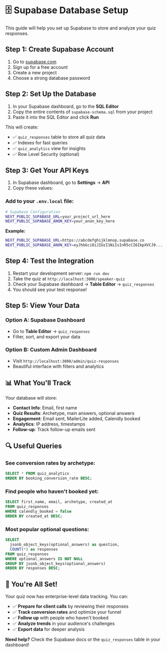 # 🗄️ Supabase Database Setup

This guide will help you set up Supabase to store and analyze your quiz responses.

## Step 1: Create Supabase Account

1. Go to [supabase.com](https://supabase.com)
2. Sign up for a free account
3. Create a new project
4. Choose a strong database password

## Step 2: Set Up the Database

1. In your Supabase dashboard, go to the **SQL Editor**
2. Copy the entire contents of `supabase-schema.sql` from your project
3. Paste it into the SQL Editor and click **Run**

This will create:
- ✅ `quiz_responses` table to store all quiz data
- ✅ Indexes for fast queries
- ✅ `quiz_analytics` view for insights
- ✅ Row Level Security (optional)

## Step 3: Get Your API Keys

1. In Supabase dashboard, go to **Settings** → **API**
2. Copy these values:

### Add to your `.env.local` file:
```bash
# Supabase Configuration
NEXT_PUBLIC_SUPABASE_URL=your_project_url_here
NEXT_PUBLIC_SUPABASE_ANON_KEY=your_anon_key_here
```

**Example:**
```bash
NEXT_PUBLIC_SUPABASE_URL=https://abcdefghijklmnop.supabase.co
NEXT_PUBLIC_SUPABASE_ANON_KEY=eyJhbGciOiJIUzI1NiIsInR5cCI6IkpXVCJ9...
```

## Step 4: Test the Integration

1. Restart your development server: `npm run dev`
2. Take the quiz at `http://localhost:3000/speaker-quiz`
3. Check your Supabase dashboard → **Table Editor** → `quiz_responses`
4. You should see your test response!

## Step 5: View Your Data

### Option A: Supabase Dashboard
- Go to **Table Editor** → `quiz_responses`
- Filter, sort, and export your data

### Option B: Custom Admin Dashboard
- Visit `http://localhost:3000/admin/quiz-responses`
- Beautiful interface with filters and analytics

## 📊 What You'll Track

Your database will store:
- **Contact Info**: Email, first name
- **Quiz Results**: Archetype, main answers, optional answers
- **Engagement**: Email sent, MailerLite added, Calendly booked
- **Analytics**: IP address, timestamps
- **Follow-up**: Track follow-up emails sent

## 🔍 Useful Queries

### See conversion rates by archetype:
```sql
SELECT * FROM quiz_analytics 
ORDER BY booking_conversion_rate DESC;
```

### Find people who haven't booked yet:
```sql
SELECT first_name, email, archetype, created_at 
FROM quiz_responses 
WHERE calendly_booked = false 
ORDER BY created_at DESC;
```

### Most popular optional questions:
```sql
SELECT 
  jsonb_object_keys(optional_answers) as question,
  COUNT(*) as responses
FROM quiz_responses 
WHERE optional_answers IS NOT NULL
GROUP BY jsonb_object_keys(optional_answers)
ORDER BY responses DESC;
```

## 🚀 You're All Set!

Your quiz now has enterprise-level data tracking. You can:
- ✅ **Prepare for client calls** by reviewing their responses
- ✅ **Track conversion rates** and optimize your funnel  
- ✅ **Follow up** with people who haven't booked
- ✅ **Analyze trends** in your audience's challenges
- ✅ **Export data** for deeper analysis

**Need help?** Check the Supabase docs or the `quiz_responses` table in your dashboard!


